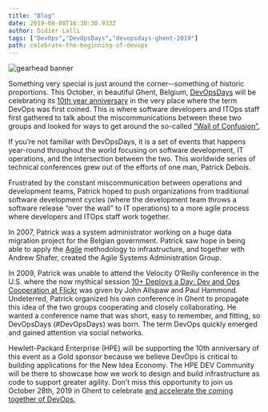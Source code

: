 ```yaml
---
title: "Blog"
date: 2019-08-08T16:30:30.933Z
author: Didier Lalli 
tags: ["DevOps","DevOpsDays","devopsdays-ghent-2019"]
path: celebrate-the-beginning-of-devops
---
```

![gearhead banner](https://hpe-developer-portal.s3.amazonaws.com/uploads/media/2019/8/gearhead-banner-1565283401379.png)

Something very special is just around the corner--something of historic proportions. This October, in beautiful Ghent, Belgium, [DevOpsDays](https://devopsdays.org/) will be celebrating its [10th year anniversary](https://devopsdays.org/events/2019-ghent/welcome/) in the very place where the term DevOps was first coined. This is where software developers and ITOps staff first gathered to talk about the miscommunications between these two groups and looked for ways to get around the so-called [“Wall of Confusion”. ](https://sellegi.se/glossary/wall-of-confusion/)

If you’re not familiar with DevOpsDays, it is a set of events that happens year-round throughout the world focusing on software development, IT operations, and the intersection between the two. This worldwide series of technical conferences grew out of the efforts of one man, Patrick Debois. 

Frustrated by the constant miscommunication between operations and development teams, Patrick hoped to push organizations from traditional software development cycles (where the development team throws a software release “over the wall” to IT operations) to a more agile process where developers and ITOps staff work together.

In 2007, Patrick was a system administrator working on a huge data migration project for the Belgian government. Patrick saw hope in being able to apply the [Agile](https://agilemanifesto.org/) methodology to infrastructure, and together with Andrew Shafer, created the Agile Systems Administration Group. 

In 2009, Patrick was unable to attend the Velocity O’Reilly conference in the U.S. where the now mythical session [10+ Deploys a Day: Dev and Ops Cooperation at Flickr](https://fr.slideshare.net/jallspaw/10-deploys-per-day-dev-and-ops-cooperation-at-flickr/15-Lowering_risk_of_changethrough_tools) was given by John Allspaw and Paul Hammond. Undeterred, Patrick organized his own conference in Ghent to propagate this idea of the two groups cooperating and closely collaborating. He wanted a conference name that was short, easy to remember, and fitting, so DevOpsDays (#DevOpsDays) was born. The term DevOps quickly emerged and gained attention via social networks.

Hewlett-Packard Enterprise (HPE) will be supporting the 10th anniversary of this event as a Gold sponsor because we believe DevOps is critical to building applications for the New Idea Economy. The HPE DEV Community will be there to showcase how we work to design and build infrastructure as code to support greater agility. Don’t miss this opportunity to join us October 28th, 2019 in Ghent to celebrate [and accelerate the coming together of DevOps.](http://cloudplatformonline.com/rs/248-TPC-286/images/DORA-State%20of%20DevOps.pdf)
